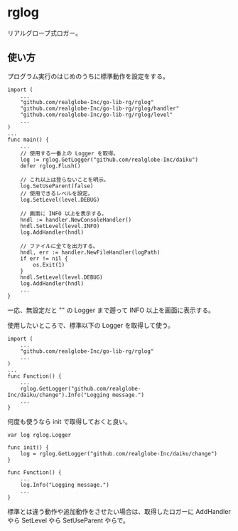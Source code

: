 rglog
==========

リアルグローブ式ロガー。

使い方
----------

プログラム実行のはじめのうちに標準動作を設定をする。
```
import (
	...
	"github.com/realglobe-Inc/go-lib-rg/rglog"
	"github.com/realglobe-Inc/go-lib-rg/rglog/handler"
	"github.com/realglobe-Inc/go-lib-rg/rglog/level"
	...
)
...
func main() {
	...
	// 使用する一番上の Logger を取得。
	log := rglog.GetLogger("github.com/realglobe-Inc/daiku")
	defer rglog.Flush()

	// これ以上は登らないことを明示。
	log.SetUseParent(false)
	// 使用できるレベルを設定。
	log.SetLevel(level.DEBUG)

	// 画面に INFO 以上を表示する。
	hndl := handler.NewConsoleHandler()
	hndl.SetLevel(level.INFO)
	log.AddHandler(hndl)

	// ファイルに全てを出力する。
	hndl, err := handler.NewFileHandler(logPath)
	if err != nil {
		os.Exit(1)
	}
	hndl.SetLevel(level.DEBUG)
	log.AddHandler(hndl)
	...
}
```
一応、無設定だと "" の Logger まで遡って INFO 以上を画面に表示する。


使用したいところで、標準以下の Logger を取得して使う。
```
import (
	...
	"github.com/realglobe-Inc/go-lib-rg/rglog"
	...
)
...
func Function() {
	...
	rglog.GetLogger("github.com/realglobe-Inc/daiku/change").Info("Logging message.")
	...
}
```

何度も使うなら init で取得しておくと良い。
```
var log rglog.Logger

func init() {
	log = rglog.GetLogger("github.com/realglobe-Inc/daiku/change")
}

func Function() {
	...
	log.Info("Logging message.")
	...
}
```

標準とは違う動作や追加動作をさせたい場合は、取得したロガーに AddHandler やら SetLevel やら SetUseParent やらで。

